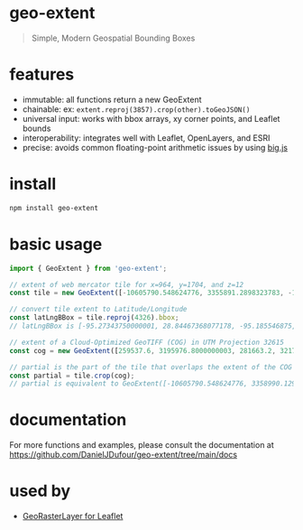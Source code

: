# geo-extent
> Simple, Modern Geospatial Bounding Boxes

# features
- immutable: all functions return a new GeoExtent
- chainable: ex: `extent.reproj(3857).crop(other).toGeoJSON()`
- universal input: works with bbox arrays, xy corner points, and Leaflet bounds
- interoperability: integrates well with Leaflet, OpenLayers, and ESRI
- precise: avoids common floating-point arithmetic issues by using [big.js](https://www.npmjs.com/package/big.js)

# install
```bash
npm install geo-extent
```

# basic usage
```js
import { GeoExtent } from 'geo-extent';

// extent of web mercator tile for x=964, y=1704, and z=12
const tile = new GeoExtent([-10605790.548624776, 3355891.2898323783, -10596006.609004272, 3365675.2294528796], { srs: 3857 });

// convert tile extent to Latitude/Longitude
const latLngBBox = tile.reproj(4326).bbox;
// latLngBBox is [-95.27343750000001, 28.84467368077178, -95.185546875, 28.921631282421277]

// extent of a Cloud-Optimized GeoTIFF (COG) in UTM Projection 32615
const cog = new GeoExtent([259537.6, 3195976.8000000003, 281663.2, 3217617.6], { srs: 32615 });

// partial is the part of the tile that overlaps the extent of the COG
const partial = tile.crop(cog);
// partial is equivalent to GeoExtent([-10605790.548624776, 3358990.12945602, -10601914.152717294, 3365675.2294528796], 3857);
```

# documentation
For more functions and examples, please consult the documentation at https://github.com/DanielJDufour/geo-extent/tree/main/docs

# used by 
- [GeoRasterLayer for Leaflet](https://github.com/GeoTIFF/georaster-layer-for-leaflet)
 
